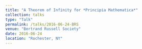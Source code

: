 ```yaml
---
title: "A Theorem of Infinity for *Principia Mathematica*"
collection: talks
type: "Talk"
permalink: /talks/2016-06-24-BRS
venue: "Bertrand Russell Society"
date: 2016-06-24
location: "Rochester, NY"
---
```

